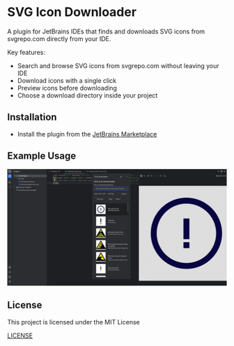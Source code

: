 # SVG Icon Downloader

<!-- Plugin description -->
A plugin for JetBrains IDEs that finds and downloads SVG icons from svgrepo.com directly from your IDE.

Key features:
- Search and browse SVG icons from svgrepo.com without leaving your IDE
- Download icons with a single click
- Preview icons before downloading
- Choose a download directory inside your project
<!-- Plugin description end -->

## Installation

- Install the plugin from the [JetBrains Marketplace](https://plugins.jetbrains.com/plugin/your-plugin-id)

## Example Usage

![img_1.png](docs/img_1.png)

## License

This project is licensed under the MIT License 

[LICENSE](LICENSE)
